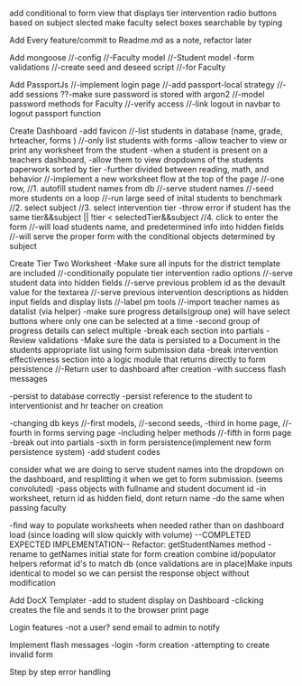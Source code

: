add conditional to form view that displays tier intervention radio buttons based on subject slected
make faculty select boxes searchable by typing

Add Every feature/commit to Readme.md as a note, refactor later

Add mongoose
  //-config
  //-Faculty model
  //-Student model
    -form validations
  //-create seed and deseed script
    //-for Faculty

Add PassportJs
  //-implement login page
  //-add passport-local strategy
    //-add sessions
    ??-make sure password is stored with argon2
    //-model password methods for Faculty
  //-verify access
  //-link logout in navbar to logout passport function

Create Dashboard
-add favicon
  //-list students in database (name, grade, hrteacher, forms )
    //-only list students with forms
  -allow teacher to view or print any worksheet from the student
  -when a student is present on a teachers dashboard,
    -allow them to view dropdowns of the students paperwork sorted by tier
    -further divided between reading, math, and behavior
  //-implement a new worksheet flow at the top of the page
    //-one row,
      //1. autofill student names from db
        //-serve student names
        //-seed more students on a loop
        //-run large seed of inital students to benchmark
      //2. select subject
      //3. select intervention tier
        -throw error if student has the same tier&&subject || !tier < selectedTier&&subject
      //4. click to enter the form
        //-will load students name, and predetermined info into hidden fields
        //-will serve the proper form with the conditional objects determined by subject


Create Tier Two Worksheet
  -Make sure all inputs for the district template are included
    //-conditionally populate tier intervention radio options
    //-serve student data into hidden fields
    //-serve previous problem id as the devault value for the textarea
    //-serve previous intervention descriptions as hidden input fields and display lists
    //-label pm tools
    //-import teacher names as datalist (via helper)
    -make sure progress details(group one) will have select buttons where only one can be selected at a time
    -second group of progress details can select multiple
    -break each section into partials
  -Review validations
  -Make sure the data is persisted to a Document in the students appropriate list using form submission data
  -break intervention effectiveness section into a logic module that returns directly to form persistence
  //-Return user to dashboard after creation
      -with success flash messages

-persist to database correctly
-persist reference to the student to interventionist and hr teacher on creation


-changing db keys
  //-first models,
  //-second seeds,
  -third in home page,
  //-fourth in forms serving page
   -including helper methods
  //-fifth in form page
    -break out into partials
  -sixth in form persistence(implement new form persistence system)
-add student codes

consider what we are doing to serve student names into the dropdown on the dashboard, and resplitting it when we get to form submission. (seems convoluted)
  -pass objects with fullname and student document id
    -in worksheet, return id as hidden field, dont return name
  -do the same when passing faculty


-find way to populate worksheets when needed rather than on dashboard load (since loading will slow quickly with volume)
--COMPLETED EXPECTED IMPLEMENTATION--
Refactor: getStudentNames method - rename to getNames
          initial state for form creation
          combine id/populator helpers
          reformat id's to match db
          (once validations are in place)Make inputs identical to model so we can persist the response object without modification

Add DocX Templater
  -add to student display on Dashboard
  -clicking creates the file and sends it to the browser print page

Login features
  -not a user? send email to admin to notify

Implement flash messages
  -login
  -form creation
  -attempting to create invalid form

Step by step error handling
